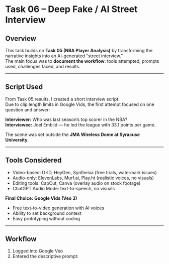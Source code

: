 # Task 06 – Deep Fake / AI Street Interview

## Overview
This task builds on **Task 05 (NBA Player Analysis)** by transforming the narrative insights into an AI-generated “street interview.”  
The main focus was to **document the workflow**: tools attempted, prompts used, challenges faced, and results.

---

## Script Used
From Task 05 results, I created a short interview script.  
Due to clip length limits in Google Vids, the first attempt focused on one question and answer:

**Interviewer:** Who was last season’s top scorer in the NBA?  
**Interviewee:** Joel Embiid — he led the league with 33.1 points per game.  

The scene was set outside the **JMA Wireless Dome at Syracuse University**.

---

## Tools Considered
- Video-based: D-ID, HeyGen, Synthesia (free trials, watermark issues)  
- Audio-only: ElevenLabs, Murf.ai, Play.ht (realistic voices, no visuals)  
- Editing tools: CapCut, Canva (overlay audio on stock footage)  
- ChatGPT Audio Mode: text-to-speech, no visuals  

**Final Choice:** **Google Vids (Veo 3)**  
- Free text-to-video generation with AI voices  
- Ability to set background context  
- Easy prototyping without coding

---

## Workflow
1. Logged into Google Veo 
2. Entered the descriptive prompt:

